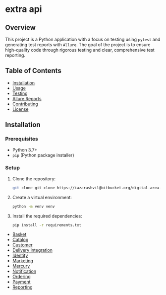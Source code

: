 # extra api

## Overview

This project is a Python application with a focus on testing using `pytest` and generating test reports with `Allure`. The goal of the project is to
ensure high-quality code through rigorous testing and clear, comprehensive test reporting.

## Table of Contents

- [Installation](#installation)
- [Usage](#usage)
- [Testing](#testing)
- [Allure Reports](#allure-reports)
- [Contributing](#contributing)
- [License](#license)

## Installation

### Prerequisites

- Python 3.7+
- `pip` (Python package installer)

### Setup

1. Clone the repository:
    ```sh
    git clone git clone https://iazarashvil@bitbucket.org/digital-area-extra/extra_api.git
    ```

2. Create a virtual environment:
    ```sh
    python -m venv venv
    ```

3. Install the required dependencies:
    ```sh
    pip install -r requirements.txt

- [Basket](ProjectDetails/servicesDetail/basketService/basket_service.md)
- [Catalog]()
- [Customer]()
- [Delivery integration]()
- [Identity]()
- [Marketing]()
- [Mercury]()
- [Notification]()
- [Ordering]()
- [Payment]()
- [Reporting]()